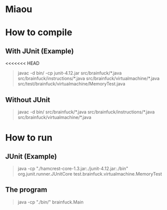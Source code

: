 # Miaou

# How to compile

## With JUnit (Example)
<<<<<<< HEAD
>javac -d bin/ -cp junit-4.12.jar src/brainfuck/\*.java src/brainfuck/instructions/\*.java src/brainfuck/virtualmachine/\*.java src/test/brainfuck/virtualmachine/MemoryTest.java

## Without JUnit
>javac -d bin/ src/brainfuck/\*.java src/brainfuck/instructions/\*.java src/brainfuck/virtualmachine/\*.java

# How to run

## JUnit (Example)
>java -cp "./hamcrest-core-1.3.jar:./junit-4.12.jar:./bin" org.junit.runner.JUnitCore test.brainfuck.virtualmachine.MemoryTest

## The program
>java -cp "./bin/" brainfuck.Main

